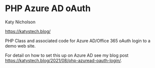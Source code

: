 # PHP Azure AD oAuth

Katy Nicholson

https://katystech.blog/

PHP Class and associated code for Azure AD/Office 365 oAuth login to a demo web site.

For detail on how to set this up on Azure AD see my blog post https://katystech.blog/2021/08/php-azuread-oauth-login/.
